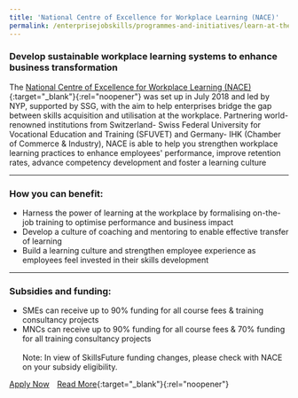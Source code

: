 ```yaml
---
title: 'National Centre of Excellence for Workplace Learning (NACE)'
permalink: /enterprisejobskills/programmes-and-initiatives/learn-at-the-workplace/national-centre-of-excellence-for-workplace-learning--nace-/
---
```


### Develop sustainable workplace learning systems to enhance business transformation

The [National Centre of Excellence for Workplace Learning (NACE)](https://www.nyp.edu.sg/nace){:target="_blank"}{:rel="noopener"} was set up in July 2018 and led by NYP, supported by SSG, with the aim to help enterprises bridge the gap between skills acquisition and utilisation at the workplace. Partnering world-renowned institutions from Switzerland- Swiss Federal University for Vocational Education and Training (SFUVET) and Germany- IHK (Chamber of Commerce & Industry), NACE is able to help you strengthen workplace learning practices to enhance employees' performance, improve retention rates, advance competency development and foster a learning culture

---

### How you can benefit:

<ul><li> Harness the power of learning at the workplace by formalising on-the-job training to optimise performance and business impact<br></li><li>Develop a culture of coaching and mentoring to enable effective transfer of learning<br></li><li>Build a learning culture and strengthen employee experience as employees feel invested in their skills development</li></ul>

---

### Subsidies and funding:

<ul><li> SMEs can receive up to 90% funding for all course fees & training consultancy projects<br></li><li>MNCs can receive up to 90% funding for all course fees & 70% funding for all training consultancy projects<br><br>Note: In view of SkillsFuture funding changes, please check with NACE on your subsidy eligibility.</li></ul>

<a class="btn" href="https://www.nace.edu.sg/contact-us/" target="_blank" rel="noopener">Apply Now</a>&emsp;[Read More](https://www.nace.edu.sg/){:target="_blank"}{:rel="noopener"}
